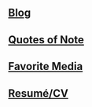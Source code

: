 
## [Blog](/blog/indexblog.md)

## [Quotes of Note](./quotes.md)

## [Favorite Media](./other.md)

## [Resumé/CV](https://www.linkedin.com/in/thomas-koetting-5a94b8239/)

